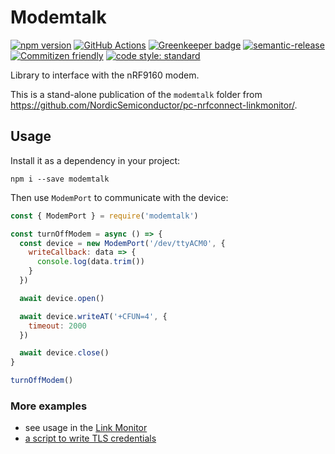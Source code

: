 # Modemtalk

[![npm version](https://img.shields.io/npm/v/@bifravst/modemtalk.svg)](https://www.npmjs.com/package/modemtalk)
[![GitHub Actions](https://github.com/NordicSemiconductor/modemtalk/workflows/Test%20and%20Release/badge.svg)](https://github.com/NordicSemiconductor/modemtalk/actions)
[![Greenkeeper badge](https://badges.greenkeeper.io/NordicSemiconductor/modemtalk.svg)](https://greenkeeper.io/)
[![semantic-release](https://img.shields.io/badge/%20%20%F0%9F%93%A6%F0%9F%9A%80-semantic--release-e10079.svg)](https://github.com/semantic-release/semantic-release)
[![Commitizen friendly](https://img.shields.io/badge/commitizen-friendly-brightgreen.svg)](http://commitizen.github.io/cz-cli/)
[![code style: standard](https://img.shields.io/badge/code_style-standard-brightgreen.svg)](https://standardjs.com/)

Library to interface with the nRF9160 modem.

This is a stand-alone publication of the `modemtalk` folder from https://github.com/NordicSemiconductor/pc-nrfconnect-linkmonitor/.

## Usage

Install it as a dependency in your project:

    npm i --save modemtalk

Then use `ModemPort` to communicate with the device:

```javascript
const { ModemPort } = require('modemtalk')

const turnOffModem = async () => {
  const device = new ModemPort('/dev/ttyACM0', {
    writeCallback: data => {
      console.log(data.trim())
    }
  })

  await device.open()

  await device.writeAT('+CFUN=4', {
    timeout: 2000
  })

  await device.close()
}

turnOffModem()
```

### More examples

- see usage in the [Link Monitor](https://github.com/NordicSemiconductor/pc-nrfconnect-linkmonitor/search?q=modemport&unscoped_q=modemport)
- [a script to write TLS credentials](https://github.com/NordicSemiconductor/aws/blob/15c65558419914d0d5b4bed5d4f98b3128957da3/cli/commands/flash-cert.ts)
